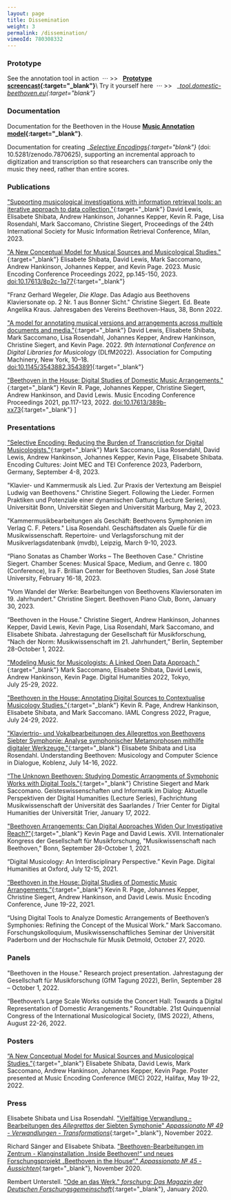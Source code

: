 ```yaml
---
layout: page
title: Dissemination
weight: 3
permalink: /dissemination/
vimeoId: 780308332
---
```


### __Prototype__

See the annotation tool in action &nbsp;⋅⋅⋅ >> &nbsp; __[Prototype screencast](https://vimeo.com/780308332){:target="_blank"}__\\
Try it yourself here &nbsp;⋅⋅⋅ >> &nbsp;  __[tool.domestic-beethoven.eu](https://tool.domestic-beethoven.eu){:target="_blank"}__

<!-- <sup>_Note that a personal Solid pod — available free from_ <span style="text-decoration: underline;">[SolidCommunity](https://solidcommunity.net/){:target="_blank"}</span> _— is required for use._</sup> -->

### __Documentation__

Documentation for the Beethoven in the House __[Music Annotation model](/assets/docs/BitHModelDocumentation_v0.2.1.pdf){:target="_blank"}__.

Documentation for creating  __[Selective Encodings](https://doi.org/10.5281/zenodo.7870625){:target="_blank"}__ (doi: 10.5281/zenodo.7870625), supporting an incremental approach to digitization and transcription so that researchers can transcribe only the music they need, rather than entire scores.

### __Publications__

["Supporting musicological investigations with information retrieval tools: an iterative approach to data collection."](https://archives.ismir.net/ismir2023/paper/000094.pdf){:target="_blank"}
David Lewis, Elisabete Shibata, Andrew Hankinson, Johannes Kepper, Kevin R. Page, Lisa Rosendahl, Mark Saccomano, Christine Siegert,
Proceedings of the 24th International Society for Music Information Retrieval Conference, Milan, 2023.

["A New Conceptual Model for Musical Sources and Musicological Studies."](https://doi.org/10.17613/8p2c-1q77){:target="_blank"} Elisabete Shibata, David Lewis, Mark Saccomano, Andrew Hankinson, Johannes Kepper, and Kevin Page. 2023. Music Encoding Conference Proceedings 2022, pp.145-150, 2023. [doi:10.17613/8p2c-1q77](https://doi.org/10.17613/8p2c-1q77){:target="_blank"}

"Franz Gerhard Wegeler, _Die Klage_. Das Adagio aus Beethovens Klaviersonate op. 2 Nr. 1 aus Bonner Sicht." Christine Siegert. Ed. Beate Angelika Kraus. Jahresgaben des Vereins Beethoven-Haus, 38, Bonn 2022.

["A model for annotating musical versions and arrangements across multiple documents and media."](https://doi.org/10.1145/3543882.3543891){:target="_blank"} David Lewis, Elisabete Shibata, Mark Saccomano, Lisa Rosendahl, Johannes Kepper, Andrew Hankinson, Christine Siegert, and Kevin Page. 2022. _9th International Conference on Digital Libraries for Musicology_ (DLfM2022). Association for Computing Machinery, New York, 10–18. [doi:10.1145/3543882.3543891](https://doi.org/10.1145/3543882.3543891){:target="_blank"}

["Beethoven in the House: Digital Studies of Domestic Music Arrangements."](https://doi.org/10.17613/389b-xx73){:target="_blank"} Kevin R. Page, Johannes Kepper, Christine Siegert, Andrew Hankinson, and David Lewis. Music Encoding Conference Proceedings 2021, pp.117-123, 2022. [doi:10.17613/389b-xx73](https://doi.org/10.17613/389b-xx73){:target="_blank"}
]



<!-- Documentation for the Domestic Beethoven __[Selective Encoding Protocol](/assets/docs/BitHSelectiveEncoding.pdf){:target="_blank"}__ for MEI. -->

### __Presentations__

["Selective Encoding: Reducing the Burden of Transcription for Digital Musicologists."](https://teimec2023.uni-paderborn.de/contributions/137.html){:target="_blank"} Mark Saccomano, Lisa Rosendahl, David Lewis, Andrew Hankinson, Johannes Kepper, Kevin Page, Elisabete Shibata. Encoding Cultures: Joint MEC and TEI Conference 2023, Paderborn, Germany, September 4-8, 2023.

"Klavier- und Kammermusik als Lied. Zur Praxis der Vertextung am Beispiel Ludwig van Beethovens." Christine Siegert. Following the Lieder. Formen Praktiken und Potenziale einer dynamischen Gattung (Lecture Series), Universität Bonn, Universität Siegen and Universität Marburg, May 2, 2023.

"Kammermusikbearbeitungen als Geschäft: Beethovens Symphonien im Verlag C. F. Peters." Lisa Rosendahl. Geschäftsdaten als Quelle für die Musikwissenschaft. Repertoire- und Verlagsforschung mit der Musikverlagsdatenbank (mvdb), Leipzig, March 9-10, 2023.

“Piano Sonatas as Chamber Works – The Beethoven Case.” Christine Siegert. Chamber Scenes: Musical Space, Medium, and Genre c. 1800 (Conference), Ira F. Brillian Center for Beethoven Studies, San José State University, February 16-18, 2023.

"Vom Wandel der Werke: Bearbeitungen von Beethovens Klaviersonaten im 19. Jahrhundert." Christine Siegert. Beethoven Piano Club, Bonn, January 30, 2023.

“Beethoven in the House." Christine Siegert, Andrew Hankinson, Johannes Kepper, David Lewis, Kevin Page, Lisa Rosendahl, Mark Saccomano, and Elisabete Shibata. Jahrestagung der Gesellschaft für Musikforschung, “Nach der Norm: Musikwissenschaft im 21. Jahrhundert,” Berlin, September 28-October 1, 2022.

["Modeling Music for Musicologists: A Linked Open Data Approach."](/assets/docs/DH2022slides.pdf){:target="_blank"} Mark Saccomano, Elisabete Shibata, David Lewis, Andrew Hankinson, Kevin Page. Digital Humanities 2022, Tokyo, July&nbsp;<nobr>25-29</nobr>,&nbsp;2022.

["Beethoven in the House: Annotating Digital Sources to Contextualise Musicology Studies."](/assets/docs/Page-IAML2022-slides.pdf){:target="_blank"} Kevin R. Page, Andrew Hankinson, Elisabete Shibata, and Mark Saccomano. IAML Congress 2022, Prague, July&nbsp;24-29, 2022.

["Klaviertrio- und Vokalbearbeitungen des Allegrettos von Beethovens Siebter Symphonie: Analyse symphonischer Metamorphosen mithilfe digitaler Werkzeuge."](/assets/docs/2022.07.16LR-ES-Koblenz.pdf){:target="_blank"} Elisabete Shibata and Lisa Rosendahl. Understanding Beethoven: Musicology and Computer Science in Dialogue, Koblenz, July 14-16, 2022.

[“The Unknown Beethoven: Studying Domestic Arrangments of Symphonic Works with Digital Tools."](/assets/docs/SaarbrueckenPresentation.pdf){:target="_blank"} Christine Siegert and Mark Saccomano. Geisteswissenschaften und Informatik im Dialog: Aktuelle Perspektiven der Digital Humanities (Lecture Series), Fachrichtung Musikwissenschaft der Universität des Saarlandes / Trier Center for Digital Humanities der Universität Trier, January 17, 2022.

["Beethoven Arrangements: Can Digital Approaches Widen Our Investigative Reach?"](/assets/docs/Page-GfM2021-slides.pdf){:target="_blank"} Kevin Page and David Lewis. XVII. Internationaler Kongress der Gesellschaft für Musikforschung, "Musikwissenschaft nach Beethoven," Bonn, September 28-October 1, 2021.

“Digital Musicology: An Interdisciplinary Perspective.” Kevin Page. Digital Humanities at Oxford, July&nbsp;12-15, 2021.

[“Beethoven in the House: Digital Studies of Domestic Music Arrangements.”](/assets/docs/Page-MEC2021-slides.pdf){:target="_blank"} Kevin R. Page, Johannes Kepper, Christine Siegert, Andrew Hankinson, and David Lewis. Music Encoding Conference, June&nbsp;<nobr>19-22</nobr>, 2021.

“Using Digital Tools to Analyze Domestic Arrangements of Beethoven’s Symphonies: Refining the Concept of the Musical Work.” Mark Saccomano. Forschungskolloquium, Musikwissenschaftliches Seminar der Universität Paderborn und der Hochschule für Musik Detmold, October 27, 2020.

### __Panels__

 "Beethoven in the House." Research project presentation. Jahrestagung der Gesellschaft für Musikforschung (GfM Tagung 2022), Berlin, September 28 – October&nbsp;1, 2022.

“Beethoven’s Large Scale Works outside the Concert Hall: Towards a Digital Representation of Domestic Arrangements.” Roundtable. 21st Quinquennial Congress of the International Musicological Society, (IMS 2022), Athens, August 22-26, 2022.


### __Posters__

[“A New Conceptual Model for Musical Sources and Musicological Studies.”](/assets/docs/MEC2022_Poster.pdf){:target="_blank"} Elisabete Shibata, David Lewis, Mark Saccomano, Andrew Hankinson, Johannes Kepper, Kevin Page. Poster presented at Music Encoding Conference (MEC) 2022, Halifax, May 19-22, 2022.

### __Press__

Elisabete Shibata und Lisa Rosendahl. ["Vielfältige Verwandlung - Bearbeitungen des _Allegrettos_ der Siebten Symphonie" _Appassionato № 49 - Verwandlungen - Transformations_](/assets/docs/Appassionato_49.pdf){:target="_blank"}, November 2022.

Richard Sänger and Elisabete Shibata. ["Beethoven-Bearbeitungen im Zentrum - Klanginstallation „Inside Beethoven!“ und neues Forschungsprojekt „Beethoven in the House“." _Appassionato № 45 - Aussichten_](/assets/docs/Appassionato_45.pdf){:target="_blank"}, November 2020.

Rembert Unterstell. ["Ode an das Werk." _forschung: Das Magazin der Deutschen Forschungsgemeinschaft_](/assets/docs/Ode_an_das_Werk.pdf){:target="_blank"}, January 2020.
